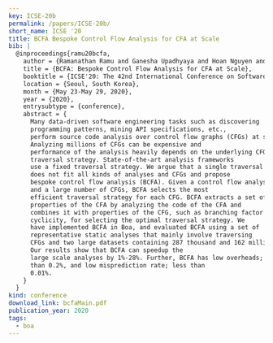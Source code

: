 ```yaml
---
key: ICSE-20b
permalink: /papers/ICSE-20b/
short_name: ICSE '20
title: BCFA Bespoke Control Flow Analysis for CFA at Scale
bib: |
  @inproceedings{ramu20bcfa,
    author = {Ramanathan Ramu and Ganesha Upadhyaya and Hoan Nguyen and Hridesh Rajan},
    title = {BCFA: Bespoke Control Flow Analysis for CFA at Scale},
    booktitle = {ICSE'20: The 42nd International Conference on Software Engineering},
    location = {Seoul, South Korea},
    month = {May 23-May 29, 2020},
    year = {2020},
    entrysubtype = {conference},
    abstract = {
      Many data-driven software engineering tasks such as discovering
      programming patterns, mining API specifications, etc.,
      perform source code analysis over control flow graphs (CFGs) at scale.
      Analyzing millions of CFGs can be expensive and
      performance of the analysis heavily depends on the underlying CFG
      traversal strategy. State-of-the-art analysis frameworks
      use a fixed traversal strategy. We argue that a single traversal strategy
      does not fit all kinds of analyses and CFGs and propose
      bespoke control flow analysis (BCFA). Given a control flow analysis (CFA)
      and a large number of CFGs, BCFA selects the most
      efficient traversal strategy for each CFG. BCFA extracts a set of
      properties of the CFA by analyzing the code of the CFA and
      combines it with properties of the CFG, such as branching factor and
      cyclicity, for selecting the optimal traversal strategy. We
      have implemented BCFA in Boa, and evaluated BCFA using a set of
      representative static analyses that mainly involve traversing
      CFGs and two large datasets containing 287 thousand and 162 million CFGs.
      Our results show that BCFA can speedup the
      large scale analyses by 1%-28%. Further, BCFA has low overheads; less
      than 0.2%, and low misprediction rate; less than
      0.01%.
    }
  }
kind: conference
download_link: bcfaMain.pdf
publication_year: 2020
tags:
  - boa
---
```

